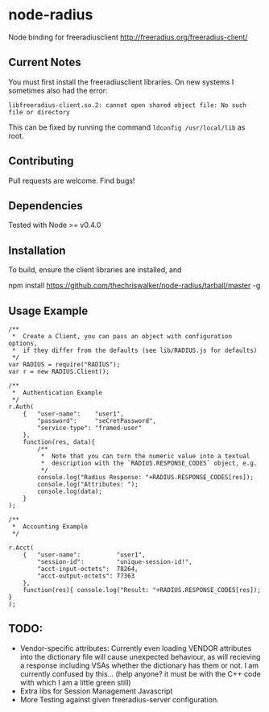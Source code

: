 node-radius
===========

Node binding for freeradiusclient http://freeradius.org/freeradius-client/

Current Notes
-------------

You must first install the freeradiusclient libraries. On new systems I sometimes
also had the error:

`libfreeradius-client.so.2: cannot open shared object file: No such file or directory`

This can be fixed by running the command `ldconfig /usr/local/lib` as root.

Contributing
------------

Pull requests are welcome. Find bugs!

Dependencies
------------

Tested with Node >= v0.4.0

Installation
------------

To build, ensure the client libraries are installed, and

   npm install https://github.com/thechriswalker/node-radius/tarball/master -g

Usage Example
-------------

    /**
     *  Create a Client, you can pass an object with configuration options,
     *  if they differ from the defaults (see lib/RADIUS.js for defaults)
     */
    var RADIUS = require("RADIUS");
    var r = new RADIUS.Client();
    
    /**
     *  Authentication Example
     */
    r.Auth(
        {   "user-name":    "user1",
            "password":     "seCretPassword",
            "service-type": "framed-user" 
        }, 
        function(res, data){
            /**
             *  Note that you can turn the numeric value into a textual
             *  description with the `RADIUS.RESPONSE_CODES` object, e.g.
             */
            console.log("Radius Response: "+RADIUS.RESPONSE_CODES[res]);
            console.log("Attributes: ");
            console.log(data);
        }
    );
    
    /**
     *  Accounting Example
     */

    r.Acct(
        {   "user-name":          "user1",
            "session-id":         "unique-session-id!",
            "acct-input-octets":  78264,
            "acct-output-octets": 77363
        },
        function(res){ console.log("Result: "+RADIUS.RESPONSE_CODES[res]); }
    );


TODO:
-----

* Vendor-specific attributes: Currently even loading VENDOR attributes into the
  dictionary file will cause unexpected behaviour, as will recieving a response
  including VSAs whether the dictionary has them or not. I am currently confused
  by this... (help anyone? it must be with the C++ code with which I am a little
  green still)
* Extra libs for Session Management Javascript
* More Testing against given freeradius-server configuration.


